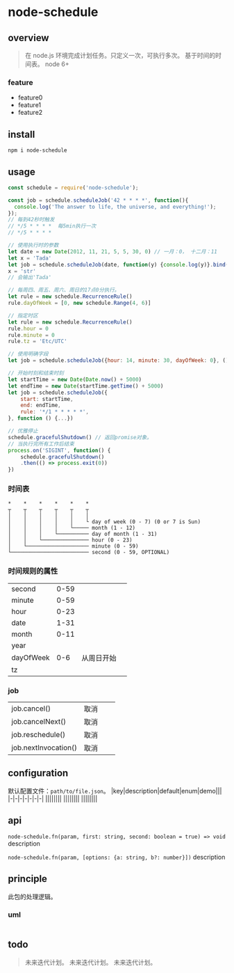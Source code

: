 # node-schedule

## overview

> 在 node.js 环境完成计划任务。只定义一次，可执行多次。
> 基于时间的时间表。
> node 6+

### feature

- feature0
- feature1
- feature2

## install

`npm i node-schedule`

## usage

```js
const schedule = require('node-schedule');

const job = schedule.scheduleJob('42 * * * *', function(){
  console.log('The answer to life, the universe, and everything!');
});
// 每到42秒时触发
// */5 * * * *  每5min执行一次
// */5 * * * *

// 使用执行时的参数
let date = new Date(2012, 11, 21, 5, 5, 30, 0) // 一月：0， 十二月：11
let x = 'Tada'
let job = schedule.scheduleJob(date, function(y) {console.log(y)}.bind(null, x))
x = 'str'
// 会输出'Tada'

// 每周四、周五、周六、周日的17点0分执行。
let rule = new schedule.RecurrenceRule()
rule.dayOfWeek = [0, new schedule.Range(4, 6)]

// 指定时区
let rule = new schedule.RecurrenceRule()
rule.hour = 0
rule.minute = 0
rule.tz = 'Etc/UTC'

// 使用明确字段
let job = schedule.scheduleJob({hour: 14, minute: 30, dayOfWeek: 0}, () => {...})

// 开始时刻和结束时刻
let startTime = new Date(Date.now() + 5000)
let endTime = new Date(startTime.getTime() + 5000)
let job = schedule.scheduleJob({
    start: startTime,
    end: endTime,
    rule: '*/1 * * * * *',
}, function () {...})

// 优雅停止
schedule.gracefulShutdown() // 返回promise对象。
// 当执行完所有工作后结束
process.on('SIGINT', function() {
    schedule.gracefulShutdown()
    .then(() => process.exit(0))
})
```

### 时间表

```
*    *    *    *    *    *
┬    ┬    ┬    ┬    ┬    ┬
│    │    │    │    │    │
│    │    │    │    │    └ day of week (0 - 7) (0 or 7 is Sun)
│    │    │    │    └───── month (1 - 12)
│    │    │    └────────── day of month (1 - 31)
│    │    └─────────────── hour (0 - 23)
│    └──────────────────── minute (0 - 59)
└───────────────────────── second (0 - 59, OPTIONAL)
```

### 时间规则的属性

|           |      |            |     |
| --------- | ---- | ---------- | --- |
| second    | 0-59 |            |     |
| minute    | 0-59 |            |     |
| hour      | 0-23 |            |     |
| date      | 1-31 |            |     |
| month     | 0-11 |            |     |
| year      |      |            |     |
| dayOfWeek | 0-6  | 从周日开始 |     |
| tz        |      |            |     |

### job

|                      |      |     |     |
| -------------------- | ---- | --- | --- |
| job.cancel()         | 取消 |     |     |
| job.cancelNext()     | 取消 |     |     |
| job.reschedule()     | 取消 |     |     |
| job.nextInvocation() | 取消 |     |     |

## configuration

默认配置文件：`path/to/file.json`。
|key|description|default|enum|demo|||
|-|-|-|-|-|-|-|
||||||||
||||||||
||||||||

## api

`node-schedule.fn(param, first: string, second: boolean = true) => void`
description

`node-schedule.fn(param, [options: {a: string, b?: number}])`
description

## principle

此包的处理逻辑。

### uml

```

```

## todo

> 未来迭代计划。
> 未来迭代计划。
> 未来迭代计划。
